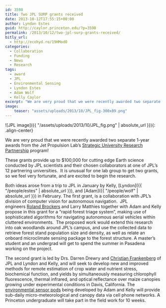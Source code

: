 ```yaml
---
id: 3598
title: Two JPL SURP grants received
date: 2013-10-12T17:55:15+00:00
author: Lyndon Estes
guid: http://caylor.princeton.edu/?p=3598
permalink: /2013/10/12/two-jpl-surp-grants-received/
bitly_url:
  - http://ecohyd.ro/19HModO
categories:
  - Collaboration
  - Funding
  - News
  - Research
tags:
  - award
  - JPL
  - Environmental Sensing
  - Lyndon Estes
  - Adam Wolf
  - Kelly Caylor
excerpt: "We are very proud that we were recently awarded two separate 1-year awards from the Jet Propulsion Lab&#8217;s Strategic University Research Partnership program!"
image: 
    teaser: "assets/uploads/2013/10/JPL_fig-300x89.png"
---
```

![JPL image]({{ "/assets/uploads/2013/10/JPL_fig.png" | absolute_url }}){: .align-center}

We are very proud that we were recently awarded two separate 1-year awards from the Jet Propulsion Lab&#8217;s <a href="http://surp.jpl.nasa.gov/" target="_blank">Strategic University Research Partnership</a> program!

<!--more-->  These grants provide up to $100,000 for cutting edge Earth science conducted by JPL scientists and their chosen collaborators at one of JPL&#8217;s 12 partnering universities.  It is unusual for one lab group to get two grants, so we feel very fortunate, and are excited to begin the research.


Both ideas arose from a trip to JPL in January by Kelly, [Lyndon]({{ "/people/estes" | absolute_url }}), and [Adam]({{ "/people/wolf" | absolute_url }})
 in February. The first grant, is a collaboration with JPL&#8217;s division of computer vision for autonomous navigation.  JPL engineers <a href="http://www-robotics.jpl.nasa.gov/people/Roland_Brockers/" target="_blank">Roland Brockers</a> and Larry Matthies together with Adam and Kelly propose in this grant for a &#8220;rapid forest triage system&#8221;, making use of sophisticated algorithms for navigating autonomous aerial vehicles within cluttered environments.  The proposed work would extend this research into oak woodlands around JPL&#8217;s campus, and use the collected data to retrieve forest stand population size and density, as well as relate an onboard microclimate sensing package to the forest structure. A master&#8217;s student and an undergrad will get to spend the summer in Pasadena working on the project.

The second grant is led by Drs. Darren Drewry and <a href="http://science.jpl.nasa.gov/people/CFrankenberg/" target="_blank">Christian Frankenberg</a> of JPL and Lyndon and Kelly, and will seek to develop new and improved methods for remote estimation of crop water and nutrient stress, biochemical function, and yields by simultaneously measuring chlorophyll fluorescence, thermal infrared, and optical reflectance over maize canopies growing under experimental conditions in Davis, California. The <a href="http://tronic.princeton.edu/pulselab/" target="_blank">environmental sensor pods</a> being developed by Adam and Kelly will provide sub-daily micro-meteorological and canopy data via cell phone networks. A Princeton undergraduate will take part in the field work for 10 weeks.

&nbsp;